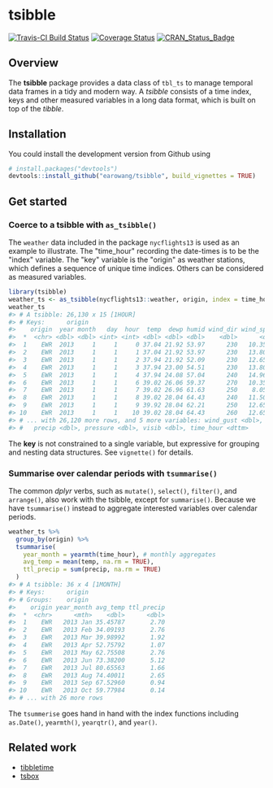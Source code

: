 
<!-- README.md is generated from README.Rmd. Please edit that file -->
tsibble
=======

[![Travis-CI Build Status](https://travis-ci.org/earowang/tsibble.svg?branch=master)](https://travis-ci.org/earowang/tsibble) [![Coverage Status](https://img.shields.io/codecov/c/github/earowang/tsibble/master.svg)](https://codecov.io/github/earowang/tsibble?branch=master) [![CRAN\_Status\_Badge](http://www.r-pkg.org/badges/version/tsibble)](https://cran.r-project.org/package=tsibble)

Overview
--------

The **tsibble** package provides a data class of `tbl_ts` to manage temporal data frames in a tidy and modern way. A *tsibble* consists of a time index, keys and other measured variables in a long data format, which is built on top of the *tibble*.

Installation
------------

You could install the development version from Github using

``` r
# install.packages("devtools")
devtools::install_github("earowang/tsibble", build_vignettes = TRUE)
```

Get started
-----------

### Coerce to a tsibble with `as_tsibble()`

The `weather` data included in the package `nycflights13` is used as an example to illustrate. The "time\_hour" recording the date-times is to be the "index" variable. The "key" variable is the "origin" as weather stations, which defines a sequence of unique time indices. Others can be considered as measured variables.

``` r
library(tsibble)
weather_ts <- as_tsibble(nycflights13::weather, origin, index = time_hour)
weather_ts
#> # A tsibble: 26,130 x 15 [1HOUR]
#> # Keys:      origin
#>    origin  year month   day  hour  temp  dewp humid wind_dir wind_speed
#>  *  <chr> <dbl> <dbl> <int> <int> <dbl> <dbl> <dbl>    <dbl>      <dbl>
#>  1    EWR  2013     1     1     0 37.04 21.92 53.97      230   10.35702
#>  2    EWR  2013     1     1     1 37.04 21.92 53.97      230   13.80936
#>  3    EWR  2013     1     1     2 37.94 21.92 52.09      230   12.65858
#>  4    EWR  2013     1     1     3 37.94 23.00 54.51      230   13.80936
#>  5    EWR  2013     1     1     4 37.94 24.08 57.04      240   14.96014
#>  6    EWR  2013     1     1     6 39.02 26.06 59.37      270   10.35702
#>  7    EWR  2013     1     1     7 39.02 26.96 61.63      250    8.05546
#>  8    EWR  2013     1     1     8 39.02 28.04 64.43      240   11.50780
#>  9    EWR  2013     1     1     9 39.92 28.04 62.21      250   12.65858
#> 10    EWR  2013     1     1    10 39.02 28.04 64.43      260   12.65858
#> # ... with 26,120 more rows, and 5 more variables: wind_gust <dbl>,
#> #   precip <dbl>, pressure <dbl>, visib <dbl>, time_hour <dttm>
```

The **key** is not constrained to a single variable, but expressive for grouping and nesting data structures. See `vignette()` for details.

### Summarise over calendar periods with `tsummarise()`

The common *dplyr* verbs, such as `mutate()`, `select()`, `filter()`, and `arrange()`, also work with the tsibble, except for `summarise()`. Because we have `tsummarise()` instead to aggregate interested variables over calendar periods.

``` r
weather_ts %>%
  group_by(origin) %>%
  tsummarise(
    year_month = yearmth(time_hour), # monthly aggregates
    avg_temp = mean(temp, na.rm = TRUE),
    ttl_precip = sum(precip, na.rm = TRUE)
  )
#> # A tsibble: 36 x 4 [1MONTH]
#> # Keys:      origin
#> # Groups:    origin
#>    origin year_month avg_temp ttl_precip
#>  *  <chr>      <mth>    <dbl>      <dbl>
#>  1    EWR   2013 Jan 35.45787       2.70
#>  2    EWR   2013 Feb 34.09193       2.76
#>  3    EWR   2013 Mar 39.98992       1.92
#>  4    EWR   2013 Apr 52.75792       1.07
#>  5    EWR   2013 May 62.75508       2.76
#>  6    EWR   2013 Jun 73.38200       5.12
#>  7    EWR   2013 Jul 80.65563       1.66
#>  8    EWR   2013 Aug 74.40011       2.65
#>  9    EWR   2013 Sep 67.52960       0.94
#> 10    EWR   2013 Oct 59.77984       0.14
#> # ... with 26 more rows
```

The `tsummerise` goes hand in hand with the index functions including `as.Date()`, `yearmth()`, `yearqtr()`, and `year()`.

Related work
------------

-   [tibbletime](https://github.com/business-science/tibbletime)
-   [tsbox](https://github.com/christophsax/tsbox)
